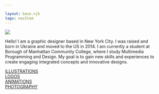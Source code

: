 ```yaml
---

layout: base.njk
tags: navItem
---
```

<main>
       <div class="home-intro">
        <img src="/images/backgroundmain1.png">
          <p class="centered">
            Hello! I am a graphic designer based in New York City. I was raised and born in Ukraine and moved to the US in 2014. I am currently a student at Borough of Manhattan Community College, where I study Multimedia Programming and Design. My goal is to gain new skills and experiences to create engaging integrated concepts and innovative designs.
          </p>
      </div>
    <section class="page-projects">
      <div class="project one"><a href="/illustrations"><h7> ILLUSTRATIONS</h7></a>
      </div>
      <div class="project two"><a href="/logos"><h7>LOGOS</h7></a>
      </div>
      <div class="project three"><a href="/animations"><h7>ANIMATIONS</h7></a>
      </div>
      <div class="project four"><a href="/photography"><h7>PHOTOGRAPHY</h7></a>
        </div>
    </section>
</main>

    
</body>
